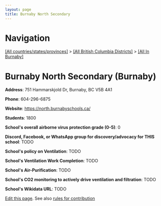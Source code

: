```yaml
---
layout: page
title: Burnaby North Secondary
---
```

# Navigation

[[All countries/states/provinces]](../../..) > [[All British Columbia Districts]](../..) > [[All In Burnaby]](..)

# Burnaby North Secondary (Burnaby)

**Address**: 751 Hammarskjold Dr, Burnaby, BC V5B 4A1

**Phone**: 604-296-6875

**Website**: <https://north.burnabyschools.ca/>

**Students**: 1800

**School's overall airborne virus protection grade (0-5)**: 0

**Discord, Facebook, or WhatsApp group for discovery/advocacy for THIS school**: TODO

**School's policy on Ventilation**: TODO

**School's Ventilation Work Completion**: TODO

**School's Air-Purification**: TODO

**School's CO2 monitoring to actively drive ventilation and filtration**: TODO

**School's Wikidata URL**: TODO


[Edit this page](https://github.com/ventilate-schools/BC/edit/main/./Burnaby/Burnaby_North_Secondary.md). See also [rules for contribution](../../../contribution-rules/)
